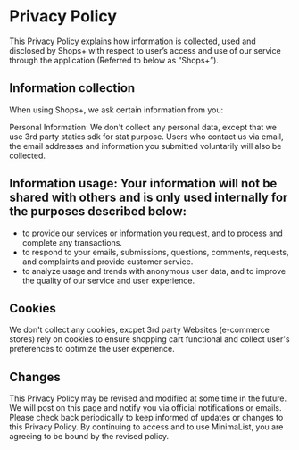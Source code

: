 # Privacy Policy

This Privacy Policy explains how information is collected, used and disclosed by Shops+ with respect to user’s access and use of our service through the application (Referred to below as “Shops+”).

## Information collection

When using Shops+, we ask certain information from you:

Personal Information: We don't collect any personal data, except that we use 3rd party statics sdk for stat purpose. Users who contact us via email, the email addresses and information you submitted voluntarily will also be collected.

## Information usage: Your information will not be shared with others and is only used internally for the purposes described below:

* to provide our services or information you request, and to process and complete any transactions.
* to respond to your emails, submissions, questions, comments, requests, and complaints and provide customer service.
* to analyze usage and trends with anonymous user data, and to improve the quality of our service and user experience.

## Cookies

We don't collect any cookies, excpet 3rd party Websites (e-commerce stores) rely on cookies to ensure shopping cart functional and collect user's preferences to optimize the user experience. 

## Changes

This Privacy Policy may be revised and modified at some time in the future. We will post on this page and notify you via official notifications or emails. Please check back periodically to keep informed of updates or changes to this Privacy Policy. By continuing to access and to use MinimaList, you are agreeing to be bound by the revised policy.
